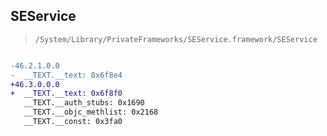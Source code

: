 ## SEService

> `/System/Library/PrivateFrameworks/SEService.framework/SEService`

```diff

-46.2.1.0.0
-  __TEXT.__text: 0x6f8e4
+46.3.0.0.0
+  __TEXT.__text: 0x6f8f0
   __TEXT.__auth_stubs: 0x1690
   __TEXT.__objc_methlist: 0x2168
   __TEXT.__const: 0x3fa0

```
